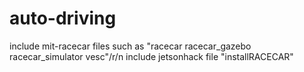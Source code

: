 # auto-driving
include mit-racecar files such as "racecar racecar_gazebo racecar_simulator vesc"/r/n
include jetsonhack file "installRACECAR"
